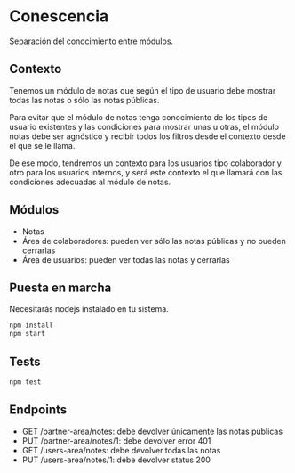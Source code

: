 # Conescencia
Separación del conocimiento entre módulos.

## Contexto
Tenemos un módulo de notas que según el tipo de usuario debe mostrar todas las notas o sólo las notas públicas.

Para evitar que el módulo de notas tenga conocimiento de los tipos de usuario existentes y las condiciones para mostrar unas u otras, el módulo notas debe ser agnóstico y recibir todos los filtros desde el contexto desde el que se le llama.

De ese modo, tendremos un contexto para los usuarios tipo colaborador y otro para los usuarios internos, y será este contexto el que llamará con las condiciones adecuadas al módulo de notas.

## Módulos

- Notas
- Área de colaboradores: pueden ver sólo las notas públicas y no pueden cerrarlas
- Área de usuarios: pueden ver todas las notas y cerrarlas

## Puesta en marcha

Necesitarás nodejs instalado en tu sistema.

```bash
npm install
npm start
```

## Tests
```bash
npm test
```

## Endpoints

- GET /partner-area/notes: debe devolver únicamente las notas públicas
- PUT /partner-area/notes/1: debe devolver error 401
- GET /users-area/notes: debe devolver todas las notas
- PUT /users-area/notes/1: debe devolver status 200